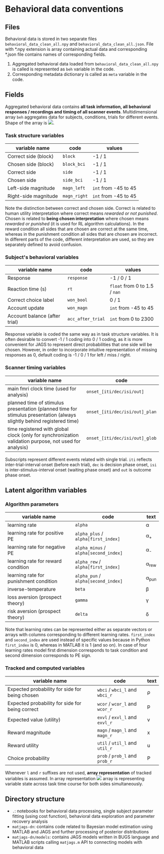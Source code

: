 
# Behavioral data conventions

## Files
Behavioral data is stored in two separate files `behavioral_data_clean_all.npy` and `behavioral_data_clean_all.json`. File with *.npy extension is array containing actual data and corresponding *.json file contains names of corresponding fields. 
1. Aggregated behavioral data loaded from `behavioral_data_clean_all.npy` is called is represented as `beh` variable in the code. 
2. Corresponding metadata dictionary is called as `meta` variable in the code. 

## Fields
Aggregated behavioral data contains **all task information, all behavioral responses  / recordings and timing of all scanner events**.  Multidimensional array `beh` aggregates data for subjects, conditions, trials for different events. Shape of the array is <img src="https://render.githubusercontent.com/render/math?math=$N_{subjects} \times N_{conditions} \times N_{trials} \times N_{variables}$">.

### Task structure variables
| variable name | code | values |
|--|--|--|
| Correct side (block) | `block` | -1 / 1 |
| Chosen side (block) | `block_bci` | -1 / 1 |
| Correct side | `side` | -1 / 1 |
| Chosen side | `side_bci` | -1 / 1 |
| Left-side magnitude | `magn_left` | `int` from -45 to 45 |
| Right-side magnitude | `magn_right` | `int` from -45 to 45 |

Note the distinction between correct and chosen side. Correct is related to human utility interpretation where correct means *rewarded or not punished*. Chosen is related to **being chosen interpretation** where chosen means *rewarded or punished* (it is used for RL algorithm calculations). In the reward condition all sides that are chosen are correct at the same time, whereas in the punishment condition all sides that are chosen are incorrect. In different parts of the code, different interpretation are used, so they are separately defined to avoid confusion.

### Subject's behavioral variables
| variable name | code | values |
|--|--|--|
| Response | `response` | -1 / 0 / 1 |
| Reaction time (s) | `rt` | `float` from 0 to 1.5 / `nan` |
| Correct choice label | `won_bool` | 0 / 1 |
| Account update | `won_magn` | `int` from -45 to 45 |
| Account balance (after trial) | `acc_after_trial` | `int` from 0 to 2300 |

Response variable is coded the same way as in task structure variables. It is often desirable to convert -1 / 1 coding into 0 / 1 coding, as it is more convenient for JAGS to represent direct probabilities that one side will be chosen. However, in order to incorporate intuitive representation of missing responses as 0, default coding is -1 / 0 / 1 for left / miss / right. 

### Scanner timing variables
| variable name | code |
|--|--|
| main fmri clock time (used for analysis)|`onset_[iti/dec/isi/out]`|
| planned time of stimulus presentation (planned time for stimulus presentation (always slightly behind registered time)| `onset_[iti/dec/isi/out]_plan`|
| time registered with global clock (only for synchronization validation purpose, not used for analysis) |  `onset_[iti/dec/isi/out]_glob` 

Subscripts represent different events related with single trial. `iti` reflects inter-trial-interval onset (before each trial), `dec` is decision phase onset, `isi` is inter-stimulus-interval onset (waiting phase onset) and `out` is outcome phase onset.

## Latent algorithm variables

### Algorithm parameters
| variable name | code | text |
|--|--|--|
| learning rate | `alpha` | &alpha; |
| learning rate for positive PE | `alpha_plus` / `alpha[first_index]` | &alpha;<sub>+</sub> |
| learning rate for negative PE | `alpha_minus` / `alpha[second_index]` | &alpha;<sub>-</sub> |
| learning rate for reward condition | `alpha_rew` / `alpha[first_index]` | &alpha;<sub>rew</sub> |
| learning rate for punishment condition | `alpha_pun` / `alpha[second_index]` | &alpha;<sub>pun</sub> |
| inverse-temperature | `beta` | &beta; |
| loss aversion (prospect theory) | `gamma` | &gamma; |
| risk aversion (prospect theory) | `delta` | &delta; |

Note that learning rates can be represented either as separate vectors or arrays with columns corresponding to different learning rates. `first_index` and `second_index` are used instead of specific values because in Python `first_index` is 0, whereas in MATLAB it is 1 (and so on). In case of four learning rates model first dimension corresponds to task condition and second dimension corresponds to PE sign. 


### Tracked and computed variables
| variable name | code | text |
|--|--|--|
| Expected probability for side for being chosen | `wbci` / `wbci_l` and `wbci_r` | &rho; |
| Expected probability for side for being correct | `wcor` / `wcor_l` and `wcor_r` | p |
| Expected value (utility) | `exvl` / `exvl_l` and `exvl_r` | v |
| Reward magnitude | `magn` / `magn_l` and `magn_r` | x |
| Reward utility | `util` / `util_l` and `util_r` | u |
| Choice probability | `prob` / `prob_l` and `prob_r` | P |

Whenever `l` and `r` suffixes are not used, **array representation** of tracked variables is assumed. In array representation <img src="https://render.githubusercontent.com/render/math?math=$N_{trials} \times N_{sides}$"> array is representing variable state across task time course for both sides simultaneously. 

## Directory structure

- `.`:  notebooks for behavioral data processing, single subject parameter fitting (using cost function), behavioral data exploration and parameter recovery analysis
- `matjags-dn`: contains code related to Bayesian model estimation using MATLAB and JAGS and further processing of posterior distributions 
- `matjags-dn/models`: contains JAGS models written in BUGS language and MATLAB scripts calling `matjags.m` API to connecting models with behavioral data



